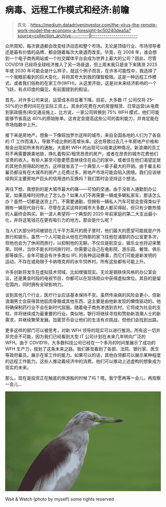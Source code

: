 # 病毒、远程工作模式和经济:前瞻

> 原文：<https://medium.datadriveninvestor.com/the-virus-the-remote-work-model-the-economy-a-foresight-bc50240dea5a?source=collection_archive---------9----------------------->

众所周知，每次衰退都会改变经济动态和整个市场。无论是顶级行业、市场领导者还是最有价值的品牌，都会随着每次大衰退而改变。毕竟，在 2008 年，谁会想到一个电子商务网站或一个社交媒体平台会成为世界上最大的公司？因此，尽管 COVID19 已经将全球经济推入了另一场衰退，但上周末我只是坐下来猜测 2025 年或 2030 年可能会是什么样子。就这个例子而言，在许多可能性中，我选择了一个我眼前看到的巨大变化，并将其夸大到我的理智极限。这是一种远程工作模式，或者我们俗称的在家工作(WFH)。从这里开始，这是对未来经济影响的一个飞跃，有点印度的偏见，有前面提到的假设。

首先，对许多公司来说，运营成本将显著下降。目前，大多数 IT 公司仅将 25–50%的计费时间花在实际工资上。其余的花费在大的房屋租赁、日常运营(从电费到家政服务)和交通设施上。比方说，一家公司转换到 75% WFH 模式，他们可能能够节省高达 40%的原始账单。这肯定会提高这些公司的盈利能力，并肯定能在市场指数中上升。

接下来是房地产。想象一下像班加罗尔这样的城市，来自全国各地的人们为了各自的 IT 工作而涌入，导致不成比例的高增长率。这也导致过去几十年房地产价格和租金出现前所未有的通胀。大面积 WFH 的出现可以结束这种情况。新浪潮的员工将不再需要换乘地铁，挣扎着购买/租赁昂贵的房产，或者在昂贵的城市花费他们宝贵的收入。有些人甚至可能更愿意继续住在自己的家中，或者住在他们渴望定居的其他负担得起的地方。这样就省去了一个典型人一辈子最大的开销。由于雇主和雇员都没有在大城市的房产上花费过多，房地产市场可能会陷入困境。我们应该继续购买主要房地产巨头的信用违约互换吗？我们暂时会坚持这个想法。

再往下想，我想到的是大城市最大的痛——可怕的交通。由于没有人通勤到办公室，如果高峰时间停止了怎么办？如果人们不再需要一辆或多辆私家车，那该怎么办？虽然一切都是送货上门，不需要通勤，但拥有一辆私人汽车可能会变得类似于拥有一辆现代自行车，尽管在孟买这样的城市大多数人都买得起，但只有少数热情的人最终会购买。新一波人希望将一个典型的 2020 年前家庭的第二大支出最小化，并将这笔钱花在更有吸引力的地方。那会是什么呢？

当人们大部分时间被锁在几千平方英尺的房子里时，他们最大的愿望可能就是户外旅行和娱乐。虽然一个人可能会从他在巴特那的家飞往他在浦那的办公室更多次，但他也会为了休闲而旅行，以抑制他的无聊。不仅仅是航空业，娱乐业也将迎来繁荣。同样，当你不能长时间旅行时，你需要让自己在电影院、游乐园、餐馆、俱乐部等娱乐。全年可能会有许多类似 IPL 的各种运动赛事，而它们可能是新发明的运动，不存在或局限于卡纳塔克邦的水牛饲养村。所有这些都有可能上升。

许多创新将发生在虚拟技术领域，比如增强现实。无论是钢铁侠风格的办公室会议，还是黄金时段的电视节目，你都可以在现场观众中获得虚拟席位。其目的是留在国内，同时拥有全球影响力。

谈到其他几个行业，医疗行业应该基本保持不变。虽然传染病的风险会更小，但新浪潮男士会获得其他肌肉骨骼或其他东西，这主要是由他新发现的懒惰驱动的。他将确保制药行业不会在新时代屈服。随着电子商务渗透到农村，它将成为社会的支柱，并将继续成为最重要的行业。类似地，银行将继续寻找和赞助新浪潮人士的新需求，并继续繁荣发展。加密货币会让他们的生活有点挑战，但他们会找到出路。

更多这样的部门可以被思考，对新 WFH 领导的现实可以进行推测。所有这一切并非完全不可能，因为我们已经看到大型 IT 公司计划在未来几年转向广泛的 WFH。由于 COVID19，大多数科技公司已经在一个多月的时间里展示了成功的 WFH 生产力，规划了这条未来之路。我们甚至看到了各部、法院、银行家、医生等政府雇员。展示在家工作的能力。如果可以的话，其他白领都可以展示某种程度的远程工作能力。这些人推动着经济中的消费。他们可以推动上述虚构的想象成为现实的未来。

那么，现在是投资正在触底的旅游股的时候了吗？嗯，我宁愿再等一会儿，再观察一会儿…

![](img/acf73e8349146f5011253ca4bc83d919.png)

Wait & Watch (photo by myself) some rights reserved